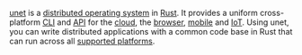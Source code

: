[unet](src/introduction.md) is a [distributed operating system](src/distributed-operating-system.md) in [Rust](https://www.rust-lang.org/). It provides a uniform cross-platform [CLI](src/cli.md) and [API](src/api.md) for the [cloud](src/platforms/cloud.md), the [browser](src/platforms/browser.md), [mobile](src/platforms/mobile.md) and [IoT](src/platforms/iot.md). Using unet, you can write distributed applications with a common code base in Rust that can run across all [supported platforms](src/platforms).
